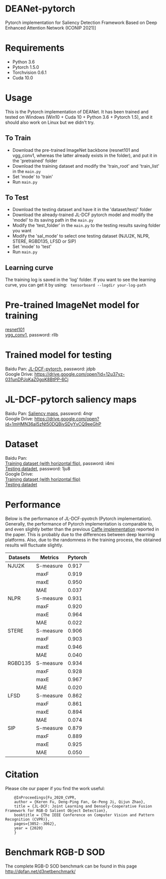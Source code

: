 # DEANet-pytorch

Pytorch implementation for Saliency Detection Framework Based on Deep Enhanced Attention Network (ICONIP 2021)]

# Requirements
* Python 3.6 <br>
* Pytorch 1.5.0 <br>
* Torchvision 0.6.1 <br>
* Cuda 10.0

# Usage
This is the Pytorch implementation of DEANet. It has been trained and tested on Windows (Win10 + Cuda 10 + Python 3.6 + Pytorch 1.5),
and it should also work on Linux but we didn't try. 

## To Train 
* Download the pre-trained ImageNet backbone (resnet101 and vgg_conv1, whereas the latter already exists in the folder), and put it in the 'pretrained' folder
* Download the training dataset and modify the 'train_root' and 'train_list' in the `main.py`
* Set 'mode' to 'train'
* Run `main.py`

## To Test 
* Download the testing dataset and have it in the 'dataset/test/' folder 
* Download the already-trained JL-DCF pytorch model and modify the 'model' to its saving path in the `main.py`
* Modify the 'test_folder' in the `main.py` to the testing results saving folder you want
* Modify the 'sal_mode' to select one testing dataset (NJU2K, NLPR, STERE, RGBD135, LFSD or SIP)
* Set 'mode' to 'test'
* Run `main.py`

## Learning curve
The training log is saved in the 'log' folder. If you want to see the learning curve, you can get it by using: ` tensorboard --logdir your-log-path`

# Pre-trained ImageNet model for training
[resnet101](https://download.pytorch.org/models/resnet101-5d3b4d8f.pth)<br>
[vgg_conv1](https://pan.baidu.com/s/1CJyNALzPIAiHrDSMcRO2yA), password: rllb<br>

# Trained model for testing
Baidu Pan: [JL-DCF-pytorch](https://pan.baidu.com/s/1KoxUvnnM5zJoFPEkrv7b1Q), password: jdpb<br>
Google Drive: https://drive.google.com/open?id=12u37yz-031unDPJoKaZ0goK8BtPP-6Cj<br>

# JL-DCF-pytorch saliency maps
Baidu Pan: [Saliency maps](https://pan.baidu.com/s/1IzAjbbhoAdhsg-2B_gSwqw), password: 4nqr<br>
Google Drive: https://drive.google.com/open?id=1mHMN36aI5zNt50DQBivSDyYvCQ9eeGhP<br>

# Dataset
Baidu Pan:<br>
[Training dataset (with horizontal flip)](https://pan.baidu.com/s/1vrVcRFTMRO5v-A6Q2Y3-Nw), password:  i4mi<br>
[Testing datadet](https://pan.baidu.com/s/13P-f3WbA76NVtRePcFbVFw), password:   1ju8<br>
Google Drive:<br>
[Training dataset (with horizontal flip)](https://drive.google.com/open?id=12ais7wZhTjaFO4BHJyYyNuzzM312EWCT)<br>
[Testing datadet](https://drive.google.com/open?id=18ALe_HBuNjVTB_US808d8ZKfpd_mwLy5)<br>

# Performance
Below is the performance of JL-DCF-pyotrch (Pytorch implementation). Generally, the performance of Pytorch implementation is comparable to, and even slightly better than the previous [Caffe implementation](https://github.com/kerenfu/JLDCF/) reported in the paper. This is probably due to the differences between deep learning platforms. Also, due to the randomness in the training process, the obtained results will fluctuate slightly.

| Datasets | Metrics | Pytorch |
| -------- | ------- | ------- |
| NJU2K    |S-measure| 0.917   |
|          | maxF    | 0.919   |
|          | maxE    | 0.950   |
|          | MAE     | 0.037   |
| NLPR     |S-measure| 0.931   |
|          | maxF    | 0.920   |
|          | maxE    | 0.964   |
|          | MAE     | 0.022   |
| STERE    |S-measure| 0.906   |
|          | maxF    | 0.903   |
|          | maxE    | 0.946   |
|          | MAE     | 0.040   |
| RGBD135  |S-measure| 0.934   |
|          | maxF    | 0.928   |
|          | maxE    | 0.967   |
|          | MAE     | 0.020   |
| LFSD     |S-measure| 0.862   |
|          | maxF    | 0.861   |
|          | maxE    | 0.894   |
|          | MAE     | 0.074   |
| SIP      |S-measure| 0.879   |
|          | maxF    | 0.889   |
|          | maxE    | 0.925   |
|          | MAE     | 0.050   |  

# Citation
Please cite our paper if you find the work useful:<br>

        @InProceedings{Fu_2020_CVPR,
        author = {Keren Fu, Deng-Ping Fan, Ge-Peng Ji, Qijun Zhao},
        title = {JL-DCF: Joint Learning and Densely-Cooperative Fusion Framework for RGB-D Salient Object Detection},
        booktitle = {The IEEE Conference on Computer Vision and Pattern Recognition (CVPR)},
        pages={3052--3062},
        year = {2020}
        }

# Benchmark RGB-D SOD
The complete RGB-D SOD benchmark can be found in this page  
http://dpfan.net/d3netbenchmark/
